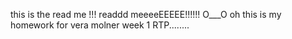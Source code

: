 this is the read me !!! readdd meeeeEEEEE!!!!!! O___O oh this is my homework for vera molner week 1 RTP........
